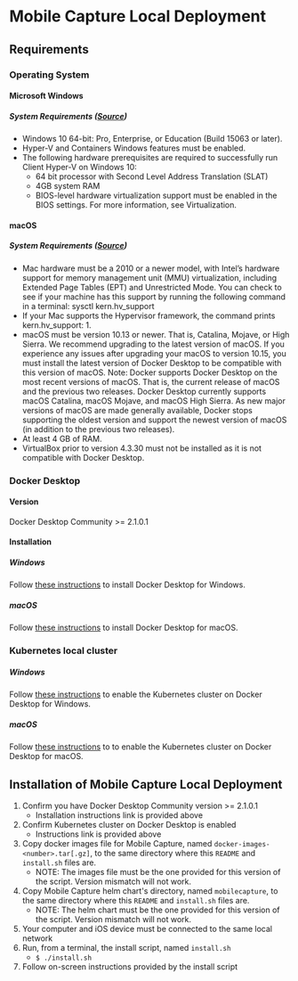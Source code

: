 # Mobile Capture Local Deployment

## Requirements

### Operating System

#### Microsoft Windows

##### System Requirements ([Source](https://docs.docker.com/docker-for-windows/install/#system-requirements))
* Windows 10 64-bit: Pro, Enterprise, or Education (Build 15063 or later).
* Hyper-V and Containers Windows features must be enabled.
* The following hardware prerequisites are required to successfully run Client Hyper-V on Windows 10:
    * 64 bit processor with Second Level Address Translation (SLAT)
    * 4GB system RAM
    * BIOS-level hardware virtualization support must be enabled in the BIOS settings. For more information, see Virtualization.

#### macOS

##### System Requirements ([Source](https://docs.docker.com/docker-for-mac/install/#system-requirements))
* Mac hardware must be a 2010 or a newer model, with Intel’s hardware support for memory management unit (MMU) virtualization, including Extended Page Tables (EPT) and Unrestricted Mode. You can check to see if your machine has this support by running the following command in a terminal: sysctl kern.hv_support
* If your Mac supports the Hypervisor framework, the command prints kern.hv_support: 1.
* macOS must be version 10.13 or newer. That is, Catalina, Mojave, or High Sierra. We recommend upgrading to the latest version of macOS.
If you experience any issues after upgrading your macOS to version 10.15, you must install the latest version of Docker Desktop to be compatible with this version of macOS.
Note: Docker supports Docker Desktop on the most recent versions of macOS. That is, the current release of macOS and the previous two releases. Docker Desktop currently supports macOS Catalina, macOS Mojave, and macOS High Sierra.
As new major versions of macOS are made generally available, Docker stops supporting the oldest version and support the newest version of macOS (in addition to the previous two releases).
* At least 4 GB of RAM.
* VirtualBox prior to version 4.3.30 must not be installed as it is not compatible with Docker Desktop.

### Docker Desktop
#### Version
Docker Desktop Community >= 2.1.0.1

#### Installation
##### Windows
Follow [these instructions](https://docs.docker.com/docker-for-windows/install/) to install Docker Desktop for Windows.
##### macOS
Follow [these instructions](https://docs.docker.com/docker-for-mac/install/) to install Docker Desktop for macOS.

### Kubernetes local cluster
##### Windows
Follow [these instructions](https://docs.docker.com/docker-for-windows/#kubernetes) to enable the Kubernetes cluster on Docker Desktop for Windows.
##### macOS
Follow [these instructions](https://docs.docker.com/docker-for-mac/#kubernetes) to to enable the Kubernetes cluster on Docker Desktop for macOS.

## Installation of Mobile Capture Local Deployment
1. Confirm you have Docker Desktop Community version >= 2.1.0.1
    * Installation instructions link is provided above
2. Confirm Kubernetes cluster on Docker Desktop is enabled
    * Instructions link is provided above
3. Copy docker images file for Mobile Capture, named `docker-images-<number>.tar[.gz]`, to the same directory where this `README` and `install.sh` files are.
    * NOTE: The images file must be the one provided for this version of the script. Version mismatch will not work.
4. Copy Mobile Capture helm chart's directory, named `mobilecapture`, to the same directory where this `README` and `install.sh` files are.
    * NOTE: The helm chart must be the one provided for this version of the script. Version mismatch will not work.
5. Your computer and iOS device must be connected to the same local network
6. Run, from a terminal, the install script, named `install.sh`
    * `$ ./install.sh`
7. Follow on-screen instructions provided by the install script


